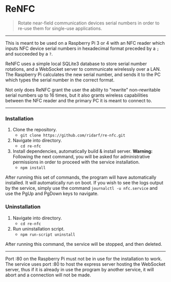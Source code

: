 # ReNFC 
> Rotate near-field communication devices serial numbers in order to re-use them for single-use applications. 
___

This is meant to be used on a Raspberry Pi 3 or 4 with an NFC reader which inputs NFC device serial numbers in hexadecimal format preceded by a `;` and succeeded by a `?`.

ReNFC uses a simple local SQLite3 database to store serial number rotations, and a WebSocket server to communicate wirelessly over a LAN. The Raspberry Pi calculates the new serial number, and sends it to the PC which types the serial number in the correct format.

Not only does ReNFC grant the user the ability to "rewrite" non-rewritable serial numbers up to 16 times, but it also grants wireless capabilities between the NFC reader and the primary PC it is meant to connect to. 

___

### Installation
1. Clone the repository.
	* `git clone https://github.com/ridarf/re-nfc.git`
2. Navigate into directory.
	* `cd re-nfc`
3. Install dependencies, automatically build & install server.
	 **Warning:** Following the next command, you will be asked for administrative permissions in order to proceed with the service installation.
	* `npm install`

After running this set of commands, the program will have automatically installed. It will automatically run on boot. If you wish to see the logs output by the service, simply use the command `journalctl -u nfc.service` and use the PgUp and PgDown keys to navigate.

### Uninstallation
1. Navigate into directory. 
	* `cd re-nfc`
2. Run uninstallation script.
	* `npm run-script uninstall` 

After running this command, the service will be stopped, and then deleted.
___
Port :80 on the Raspberry Pi must not be in use for the installation to work. The service uses port :80 to host the express server hosting the WebSocket server, thus if it is already in use the program by another service, it will abort and a connection will not be made.
